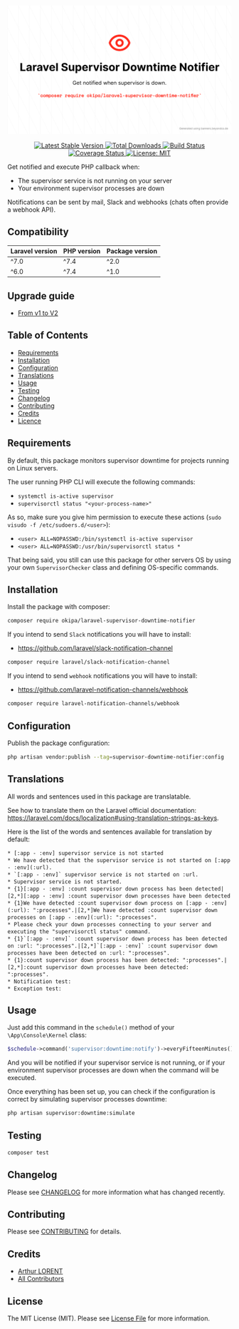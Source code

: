 ![Laravel Supervisor Downtime Notifier](docs/laravel-supervisor-downtime-notifier.png)
<p align="center">
    <a href="https://github.com/Okipa/laravel-supervisor-downtime-notifier/releases" title="Latest Stable Version">
        <img src="https://img.shields.io/github/release/Okipa/laravel-supervisor-downtime-notifier.svg?style=flat-square" alt="Latest Stable Version">
    </a>
    <a href="https://packagist.org/packages/Okipa/laravel-supervisor-downtime-notifier" title="Total Downloads">
        <img src="https://img.shields.io/packagist/dt/okipa/laravel-supervisor-downtime-notifier.svg?style=flat-square" alt="Total Downloads">
    </a>
    <a href="https://github.com/Okipa/laravel-supervisor-downtime-notifier/actions" title="Build Status">
        <img src="https://github.com/Okipa/laravel-supervisor-downtime-notifier/workflows/CI/badge.svg" alt="Build Status">
    </a>
    <a href="https://coveralls.io/github/Okipa/laravel-supervisor-downtime-notifier?branch=master" title="Coverage Status">
        <img src="https://coveralls.io/repos/github/Okipa/laravel-supervisor-downtime-notifier/badge.svg?branch=master" alt="Coverage Status">
    </a>
    <a href="https://img.shields.io/badge/License-MIT-blue.svg" title="License: MIT">
        <img src="https://img.shields.io/badge/License-MIT-blue.svg" alt="License: MIT">
    </a>
</p>

Get notified and execute PHP callback when:
* The supervisor service is not running on your server
* Your environment supervisor processes are down
  
Notifications can be sent by mail, Slack and webhooks (chats often provide a webhook API).

## Compatibility

| Laravel version | PHP version | Package version |
|---|---|---|
| ^7.0 | ^7.4 | ^2.0 |
| ^6.0 | ^7.4 | ^1.0 |

## Upgrade guide

* [From v1 to V2](/docs/upgrade-guides/from-v1-to-v2.md)

## Table of Contents
* [Requirements](#requirements)
* [Installation](#installation)
* [Configuration](#configuration)
* [Translations](#translations)
* [Usage](#usage)
* [Testing](#testing)
* [Changelog](#changelog)
* [Contributing](#contributing)
* [Credits](#credits)
* [Licence](#license)

## Requirements

By default, this package monitors supervisor downtime for projects running on Linux servers.

The user running PHP CLI will execute the following commands:

* `systemctl is-active supervisor`
* `supervisorctl status "<your-process-name>"`

As so, make sure you give him permission to execute these actions (`sudo visudo -f /etc/sudoers.d/<user>`):

* `<user> ALL=NOPASSWD:/bin/systemctl is-active supervisor`
* `<user> ALL=NOPASSWD:/usr/bin/supervisorctl status *`

That being said, you still can use this package for other servers OS by using your own `SupervisorChecker` class and defining OS-specific commands.

## Installation

Install the package with composer:

```bash
composer require okipa/laravel-supervisor-downtime-notifier
```

If you intend to send `Slack` notifications you will have to install:

* https://github.com/laravel/slack-notification-channel

```bash
composer require laravel/slack-notification-channel
```

If you intend to send `webhook` notifications you will have to install:

* https://github.com/laravel-notification-channels/webhook

```bash
composer require laravel-notification-channels/webhook
```

## Configuration
  
Publish the package configuration: 

```bash
php artisan vendor:publish --tag=supervisor-downtime-notifier:config
```

## Translations

All words and sentences used in this package are translatable.

See how to translate them on the Laravel official documentation: https://laravel.com/docs/localization#using-translation-strings-as-keys.

Here is the list of the words and sentences available for translation by default:

```text
* [:app - :env] supervisor service is not started
* We have detected that the supervisor service is not started on [:app - :env](:url).
* `[:app - :env]` supervisor service is not started on :url.
* Supervisor service is not started.
* {1}[:app - :env] :count supervisor down process has been detected|[2,*][:app - :env] :count supervisor down processes have been detected
* {1}We have detected :count supervisor down process on [:app - :env](:url): ":processes".|[2,*]We have detected :count supervisor down processes on [:app - :env](:url): ":processes".
* Please check your down processes connecting to your server and executing the "supervisorctl status" command.
* {1}`[:app - :env]` :count supervisor down process has been detected on :url: ":processes".|[2,*]`[:app - :env]` :count supervisor down processes have been detected on :url: ":processes".
* {1}:count supervisor down process has been detected: ":processes".|[2,*]:count supervisor down processes have been detected: ":processes".
* Notification test:
* Exception test:
```

## Usage

Just add this command in the `schedule()` method of your `\App\Console\Kernel` class:

```php
$schedule->command('supervisor:downtime:notify')->everyFifteenMinutes();
```

And you will be notified if your supervisor service is not running, or if your environment supervisor processes are down when the command will be executed.

Once everything has been set up, you can check if the configuration is correct by simulating supervisor processes downtime:

```bash
php artisan supervisor:downtime:simulate
```

## Testing

```bash
composer test
```

## Changelog

Please see [CHANGELOG](CHANGELOG.md) for more information what has changed recently.

## Contributing

Please see [CONTRIBUTING](CONTRIBUTING.md) for details.

## Credits

* [Arthur LORENT](https://github.com/okipa)
* [All Contributors](../../contributors)

## License

The MIT License (MIT). Please see [License File](LICENSE.md) for more information.

